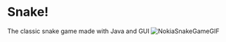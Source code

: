 # Snake!
The classic snake game made with Java and GUI
![NokiaSnakeGameGIF](https://github.com/haakonkorslund/Snake/assets/141656049/73e6efd7-06bf-425d-83a1-0e687904ec70)

